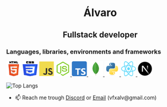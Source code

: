 <h1 align="center">Álvaro</h1>
<h2 align="center">Fullstack developer</h2>

<h3 align="left">Languages, libraries, environments and frameworks</h3>
<p align="left">
  <a href="https://developer.mozilla.org/en-US/docs/Web/HTML" target="_blank"> <img src="./images/html.svg" alt="html" width="40" height="40"></a> 
  <a href="https://developer.mozilla.org/en-US/docs/Web/CSS" target="_blank"> <img src="./images/css.svg" alt="css" width="40" height="40"></a> 
  <a href="https://developer.mozilla.org/en-US/docs/Web/JavaScript" target="_blank"> <img src="./images/javascript.svg" alt="javascript" width="40" height="40"></a>
  <a href="https://nodejs.org" target="_blank"> <img src="./images/nodejs1.png" alt="nodejs" width="40" height="40"/> </a> 
  <a href="https://www.typescriptlang.org/" target="_blank"> <img src="./images/typescript.png" alt="typescript" width="40" height="40"/> </a> 
  <a href="https://mongodb.com" target="_blank"> <img src="./images/mongodb.png" alt="mongodb" width="40" height="40"/> </a> 
  <a href="https://www.python.org" target="_blank"> <img src="./images/python.svg" alt="python" width="40" height="40"/> </a>
  <a href="https://reactjs.org/" target="_blank"> <img src="./images/react.svg" alt="react" width="40" height="40"/> </a>
  <a href="https://nextjs.org/" target="_blank"> <img src="./images/nextjs.png" alt="next" width="40" height="40"/> </a>
</p>

![Top Langs](https://github-readme-stats-git-masterrstaa-rickstaa.vercel.app/api/top-langs/?username=newalvaro9&layout=compact)


- 📫 Reach me trough [Discord](https://discordapp.com/users/709131461374246932/ 'Go to newalvaro9 discord profile') or [Email](mailto:vfxalv@gmail.com 'vfxalv@gmail.com') (vfxalv@gmail<span>.</span>com)
